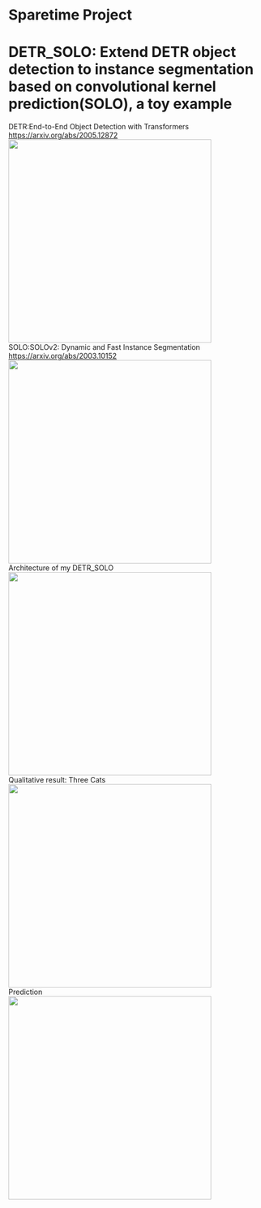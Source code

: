 # Sparetime Project
# DETR_SOLO: Extend DETR object detection to instance segmentation based on convolutional kernel prediction(SOLO), a toy example  
DETR:End-to-End Object Detection with Transformers https://arxiv.org/abs/2005.12872  
<img src="https://github.com/LeungTsang/detr_solo/raw/main/fig/DETR.png" width="400px">  
SOLO:SOLOv2: Dynamic and Fast Instance Segmentation https://arxiv.org/abs/2003.10152  
<img src="https://github.com/LeungTsang/detr_solo/raw/main/fig/SOLO.png" width="400px">  
Architecture of my DETR_SOLO  
<img src="https://github.com/LeungTsang/detr_solo/raw/main/fig/DETR_SOLO.png" width="400px">   
Qualitative result:
Three Cats  
<img src="https://github.com/LeungTsang/detr_solo/raw/main/fig/000000000977.jpg" width="400px">   
Prediction  
<img src="https://github.com/LeungTsang/detr_solo/raw/main/fig/Figure_10.png" width="400px">   
